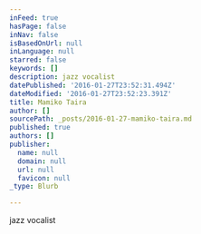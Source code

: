 ```yaml
---
inFeed: true
hasPage: false
inNav: false
isBasedOnUrl: null
inLanguage: null
starred: false
keywords: []
description: jazz vocalist
datePublished: '2016-01-27T23:52:31.494Z'
dateModified: '2016-01-27T23:52:23.391Z'
title: Mamiko Taira
author: []
sourcePath: _posts/2016-01-27-mamiko-taira.md
published: true
authors: []
publisher:
  name: null
  domain: null
  url: null
  favicon: null
_type: Blurb

---
```

jazz vocalist